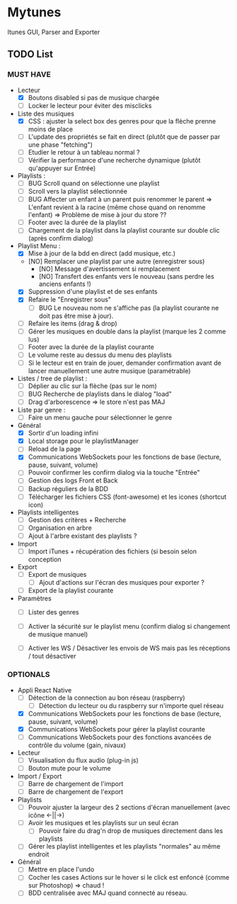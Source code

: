 # Mytunes
Itunes GUI, Parser and Exporter

## TODO List
### MUST HAVE

* Lecteur
    * [x] Boutons disabled si pas de musique chargée
    * [ ] Locker le lecteur pour éviter des misclicks

* Liste des musiques
    * [x] CSS : ajuster la select box des genres pour que la flèche prenne moins de place
    * [ ] L'update des propriétés se fait en direct (plutôt que de passer par une phase "fetching")
    * [ ] Etudier le retour à un tableau normal ?
    * [ ] Vérifier la performance d'une recherche dynamique (plutôt qu'appuyer sur Entrée)

* Playlists :
    * [ ] BUG Scroll quand on sélectionne une playlist
    * [ ] Scroll vers la playlist sélectionnée
    * [ ] BUG Affecter un enfant à un parent puis renommer le parent => L'enfant revient à la racine (même chose quand on renomme l'enfant)
          => Problème de mise à jour du store ??
    * [ ] Footer avec la durée de la playlist
    * [ ] Chargement de la playlist dans la playlist courante sur double clic (après confirm dialog)

* Playlist Menu :
    * [x] Mise à jour de la bdd en direct (add musique, etc.)
    * [NO] Remplacer une playlist par une autre (enregistrer sous)
        * [NO] Message d'avertissement si remplacement
        * [NO] Transfert des enfants vers le nouveau (sans perdre les anciens enfants !)
    * [x] Suppression d'une playlist et de ses enfants
    * [x] Refaire le "Enregistrer sous"
        * [ ] BUG Le nouveau nom ne s'affiche pas (la playlist courante ne doit pas être mise à jour).
    * [ ] Refaire les items (drag & drop)
    * [ ] Gérer les musiques en double dans la playlist (marque les 2 comme lus)
    * [ ] Footer avec la durée de la playlist courante
    * [ ] Le volume reste au dessus du menu des playlists
    * [ ] Si le lecteur est en train de jouer, demander confirmation avant de lancer manuellement une autre musique (paramétrable)

* Listes / tree de playlist :
    * [ ] Déplier au clic sur la flèche (pas sur le nom)
    * [ ] BUG Recherche de playlists dans le dialog "load"
    * [ ] Drag d'arborescence => le store n'est pas MAJ

* Liste par genre :
    * [ ] Faire un menu gauche pour sélectionner le genre

* Général
    * [x] Sortir d'un loading infini
    * [x] Local storage pour le playlistManager
    * [ ] Reload de la page
    * [x] Communications WebSockets pour les fonctions de base (lecture, pause, suivant, volume)
    * [ ] Pouvoir confirmer les confirm dialog via la touche "Entrée"
    * [ ] Gestion des logs Front et Back
    * [ ] Backup réguliers de la BDD
    * [ ] Télécharger les fichiers CSS (font-awesome) et les icones (shortcut icon)

* Playlists intelligentes
    * [ ] Gestion des critères + Recherche
    * [ ] Organisation en arbre
    * [ ] Ajout à l'arbre existant des playlists ?

* Import
    * [ ] Import iTunes + récupération des fichiers (si besoin selon conception

* Export
    * [ ] Export de musiques
        * [ ] Ajout d'actions sur l'écran des musiques pour exporter ?
    * [ ] Export de la playlist courante

* Paramètres
    * [ ] Lister des genres
    * [ ] Activer la sécurité sur le playlist menu (confirm dialog si changement de musique manuel)
    * [ ] Activer les WS / Désactiver les envois de WS mais pas les réceptions / tout désactiver




### OPTIONALS
* Appli React Native
    * [ ] Détection de la connection au bon réseau (raspberry)
        * [ ] Détection du lecteur ou du raspberry sur n'importe quel réseau
    * [x] Communications WebSockets pour les fonctions de base (lecture, pause, suivant, volume)
    * [x] Communications WebSockets pour gérer la playlist courante
    * [ ] Communications WebSockets pour des fonctions avancées de contrôle du volume (gain, nivaux)

* Lecteur
    * [ ] Visualisation du flux audio (plug-in js)
    * [ ] Bouton mute pour le volume

* Import / Export
    * [ ] Barre de chargement de l'import
    * [ ] Barre de chargement de l'export

* Playlists
    * [ ] Pouvoir ajuster la largeur des 2 sections d'écran manuellement (avec icône <-||->)
    * [ ] Avoir les musiques et les playlists sur un seul écran
        * [ ] Pouvoir faire du drag'n drop de musiques directement dans les playlists
    * [ ] Gérer les playlist intelligentes et les playlists "normales" au même endroit

* Général
    * [ ] Mettre en place l'undo
    * [ ] Cocher les cases Actions sur le hover si le click est enfoncé (comme sur Photoshop) => chaud !
    * [ ] BDD centralisée avec MAJ quand connecté au réseau.